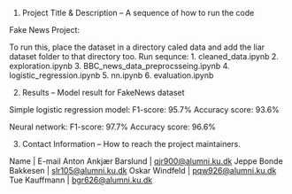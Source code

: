 1. Project Title & Description – A sequence of how to run the code

Fake News Project:

To run this, place the dataset in a directory caled data and add the liar dataset folder to that directory too.
Run sequnce: 
    1. cleaned_data.ipynb
    2. exploration.ipynb
    3. BBC_news_data_preprocsseing.ipynb
    4. logistic_regression.ipynb
    5. nn.ipynb
    6. evaluation.ipynb



2. Results – Model result for FakeNews dataset

Simple logistic regression model:
    F1-score: 95.7%
    Accuracy score: 93.6%

Neural network:
    F1-score: 97.7%
    Accuracy score: 96.6%


3. Contact Information – How to reach the project maintainers.

Name                  |     E-mail
Anton Ankjær Barslund |     qjr900@alumni.ku.dk
Jeppe Bonde Bakkesen  |     slr105@alumni.ku.dk
Oskar Windfeld        |     pqw926@alumni.ku.dk
Tue Kauffmann         |     bgr626@alumni.ku.dk